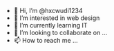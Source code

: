 - 👋 Hi, I’m @hxcwudi1234
- 👀 I’m interested in web design
- 🌱 I’m currently learning IT
- 💞️ I’m looking to collaborate on ...
- 📫 How to reach me ...

<!---
hxcwudi1234/hxcwudi1234 is a ✨ special ✨ repository because its `README.md` (this file) appears on your GitHub profile.
You can click the Preview link to take a look at your changes.
--->
